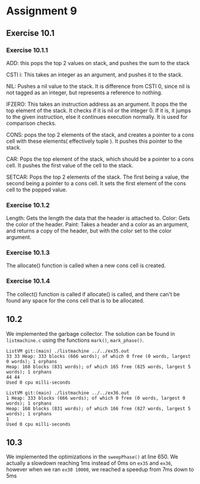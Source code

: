 ﻿# Assignment 9

## Exercise 10.1

### Exercise 10.1.1
ADD: this pops the top 2 values on stack, and pushes the sum to the stack

CSTI i: This takes an integer as an argument, and pushes it to the stack.

NIL: Pushes a nil value to the stack. It is difference from CSTI 0, since nil is not tagged as an integer, but represents a reference to nothing.


IFZERO: This takes an instruction address as an argument.
It pops the the top element of the stack. It checks if it is nil or the integer 0. If it is, it jumps to the given instruction, else it continues execution normally. It is used for comparison checks.

CONS: pops the top 2 elements of the stack, and creates a pointer to a cons cell with these elements( effectively tuple ). It pushes this pointer to the stack.

CAR: Pops the top element of the stack, which should be a pointer to a cons cell. It pushes the first value of the cell to the stack.


SETCAR: Pops the top 2 elements of the stack. The first being a value, the second being a pointer to a cons cell. It sets the first element of the cons cell to the popped value.

### Exercise 10.1.2
Length: Gets the length the data that the header is attached to.
Color: Gets the color of the header.
Paint: Takes a header and a color as an argument, 
and returns a copy of the header, but with the color set to the color argument.

### Exercise 10.1.3
The allocate() function is called when a new cons cell is created.

### Exercise 10.1.4
The collect() function is called if allocate() is called, and there can't be 
found any space for the cons cell that is to be allocated.


## 10.2

We implemented the garbage collector. The solution can be found in `listmachine.c` using the functions `mark()`, `mark_phase()`.

```
ListVM git:(main) ./listmachine ../../ex35.out
33 33 Heap: 333 blocks (666 words); of which 0 free (0 words, largest 0 words); 1 orphans
Heap: 168 blocks (831 words); of which 165 free (825 words, largest 5 words); 1 orphans
44 44
Used 0 cpu milli-seconds

ListVM git:(main) ./listmachine ../../ex36.out
1 Heap: 333 blocks (666 words); of which 0 free (0 words, largest 0 words); 1 orphans
Heap: 168 blocks (831 words); of which 166 free (827 words, largest 5 words); 1 orphans
1
Used 0 cpu milli-seconds
```

## 10.3

We implemented the optimizations in the `sweepPhase()` at line 650. 
We actually a slowdown reaching 1ms instead of 0ms on `ex35` and `ex36`, however when we ran `ex30 10000`, we reached a speedup from 7ms down to 5ms


